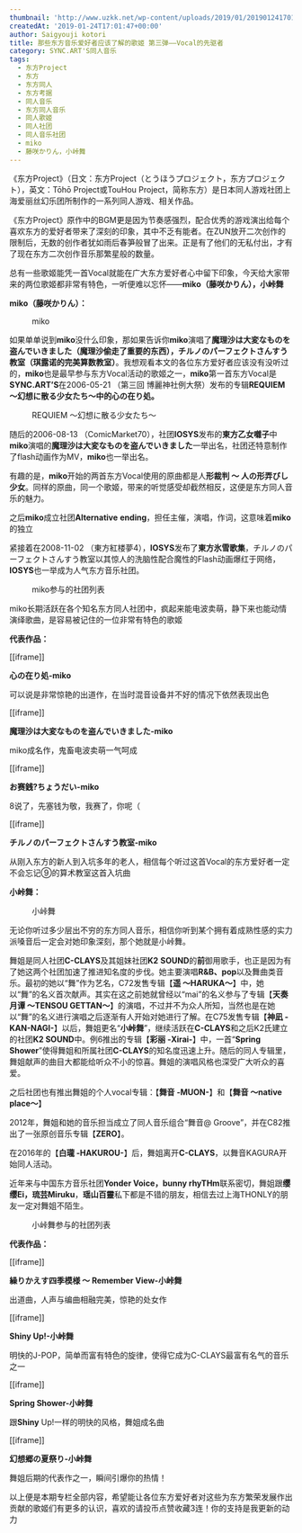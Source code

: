 ```yaml
---
thumbnail: 'http://www.uzkk.net/wp-content/uploads/2019/01/20190124170109.png'
createdAt: '2019-01-24T17:01:47+00:00'
author: Saigyouji kotori
title: 那些东方音乐爱好者应该了解的歌姬 第三弹——Vocal的先驱者
category: SYNC.ART'S同人音乐
tags:
  - 东方Project
  - 东方
  - 东方同人
  - 东方考据
  - 同人音乐
  - 东方同人音乐
  - 同人歌姬
  - 同人社团
  - 同人音乐社团
  - miko
  - 藤咲かりん，小峠舞
---
```


《东方Project》（日文：东方Project（とうほうプロジェクト，东方プロジェクト），英文：Tōhō Project或TouHou Project，简称东方）是日本同人游戏社团上海爱丽丝幻乐团所制作的一系列同人游戏、相关作品。

《东方Project》原作中的BGM更是因为节奏感强烈，配合优秀的游戏演出给每个喜欢东方的爱好者带来了深刻的印象，其中不乏有能者。在ZUN放开二次创作的限制后，无数的创作者犹如雨后春笋般冒了出来。正是有了他们的无私付出，才有了现在东方二次创作音乐那繁星般的数量。

总有一些歌姬能凭一首Vocal就能在广大东方爱好者心中留下印象，今天给大家带来的两位歌姬都非常有特色，一听便难以忘怀——**miko（藤咲かりん），小峠舞**

**miko（藤咲かりん）：**

<figure>
  <img src="http://www.uzkk.net/wp-content/uploads/2019/01/20190124131041.png" alt=""/>
  <figcaption>miko</figcaption>
</figure>

如果单单说到**miko**没什么印象，那如果告诉你**miko**演唱了**魔理沙は大変なものを盗んでいきました（魔理沙偷走了重要的东西），チルノのパーフェクトさんすう教室（琪露诺的完美算数教室）**。我想观看本文的各位东方爱好者应该没有没听过的，**miko**也是最早参与东方Vocal活动的歌姬之一，**miko**第一首东方Vocal是**SYNC.ART’S**在2006-05-21 （第三回 博麗神社例大祭）发布的专辑**REQUIEM** **～幻想に散る少女たち～**中的**心の在り処。**

<figure>
  <img src="http://www.uzkk.net/wp-content/uploads/2019/01/20190124131408.png" alt=""/>
  <figcaption>REQUIEM ～幻想に散る少女たち～</figcaption>
</figure>

随后的2006-08-13 （ComicMarket70），社团**IOSYS**发布的**東方乙女囃子**中**miko**演唱的**魔理沙は大変なものを盗んでいきました**一举出名，社团还特意制作了flash动画作为MV，**miko**也一举出名。

有趣的是，**miko**开始的两首东方Vocal使用的原曲都是人**形裁判 ～ 人の形弄びし少女**。同样的原曲，同一个歌姬，带来的听觉感受却截然相反，这便是东方同人音乐的魅力。

之后**miko**成立社团**Alternative** **ending**，担任主催，演唱，作词，这意味着**miko**的独立

紧接着在2008-11-02 （東方紅楼夢4），**IOSYS**发布了**東方氷雪歌集**，チルノのパーフェクトさんすう教室以其惊人的洗脑性配合魔性的Flash动画爆红于网络，**IOSYS**也一举成为人气东方音乐社团。

<figure>
  <img src="http://www.uzkk.net/wp-content/uploads/2019/01/20190124131806.png" alt=""/>
  <figcaption>miko参与的社团列表</figcaption>
</figure>

miko长期活跃在各个知名东方同人社团中，疯起来能电波卖萌，静下来也能动情演绎歌曲，是容易被记住的一位非常有特色的歌姬

**代表作品：**

[[iframe]]

**心の在り処-miko**

可以说是非常惊艳的出道作，在当时混音设备并不好的情况下依然表现出色

[[iframe]]

**魔理沙は大変なものを盗んでいきました-miko**

miko成名作，鬼畜电波卖萌一气呵成

[[iframe]]

**お赛銭?ちょうだい-miko**

8说了，先塞钱为敬，我赛了，你呢（

[[iframe]]

**チルノのパーフェクトさんすう教室-miko**

从刚入东方的新人到入坑多年的老人，相信每个听过这首Vocal的东方爱好者一定不会忘记⑨的算术教室这首入坑曲

**小峠舞：**

<figure>
  <img src="http://www.uzkk.net/wp-content/uploads/2019/01/20190124165015.png" alt=""/>
  <figcaption>小峠舞</figcaption>
</figure>

无论你听过多少层出不穷的东方同人音乐，相信你听到某个拥有着成熟性感的实力派嗓音后一定会对她印象深刻，那个她就是小峠舞。

舞姐是同人社团**C-CLAYS**及其姐妹社团**K2** **SOUND**的**前**御用歌手，也正是因为有了她这两个社团加速了推进知名度的步伐。她主要演唱**R&B、pop**以及舞曲类音乐。最初的她以“舞”作为艺名，C72发售专辑【**遥 ～HARUKA～**】中，她以“舞”的名义首次献声。其实在这之前她就曾经以“mai”的名义参与了专辑【**天奏月谭 ～TENSOU GETTAN～**】的演唱，不过并不为众人所知，当然也是在她以“舞”的名义进行演唱之后逐渐有人开始对她进行了解。在C75发售专辑【**神凪 -KAN-NAGI-**】以后，舞姐更名“**小峠舞**”，继续活跃在**C-CLAYS**和之后K2氏建立的社团**K2 SOUND**中。例6推出的专辑【**彩丽 -Xirai-**】中，一首“**Spring Shower**”使得舞姐和所属社团**C-CLAYS**的知名度迅速上升。随后的同人专辑里，舞姐献声的曲目大都能给听众不小的惊喜。舞姐的演唱风格也深受广大听众的喜爱。

之后社团也有推出舞姐的个人vocal专辑：【**舞音 -MUON-**】和【**舞音 ～native place～**】

2012年，舞姐和她的音乐担当成立了同人音乐组合“舞音@ Groove”，并在C82推出了一张原创音乐专辑【**ZERO**】。

在2016年的【**白瓏 -HAKUROU-**】后，舞姐离开**C-CLAYS**，以舞音KAGURA开始同人活动。

近年来与中国东方音乐社团**Yonder Voice，bunny rhyTHm**联系密切，舞姐跟**缨缨Ei，琉芸Miruku**，**瑶山百靈**私下都是不错的朋友，相信去过上海THONLY的朋友一定对舞姐不陌生。

<figure>
  <img src="http://www.uzkk.net/wp-content/uploads/2019/01/20190124165600.png" alt=""/>
  <figcaption>小峠舞参与的社团列表</figcaption>
</figure>

**代表作品：**

[[iframe]]

**繰りかえす四季模様 ～ Remember View-小峠舞**

出道曲，人声与编曲相融完美，惊艳的处女作

[[iframe]]

**Shiny Up!-小峠舞**

明快的J-POP，简单而富有特色的旋律，使得它成为C-CLAYS最富有名气的音乐之一

[[iframe]]

**Spring Shower-小峠舞**

跟**Shiny** Up!一样的明快的风格，舞姐成名曲

[[iframe]]

**幻想郷の夏祭り-小峠舞**

舞姐后期的代表作之一，瞬间引爆你的热情！

以上便是本期专栏全部内容，希望能让各位东方爱好者对这些为东方繁荣发展作出贡献的歌姬们有更多的认识，喜欢的请投币点赞收藏3连！你的支持是我更新的动力
